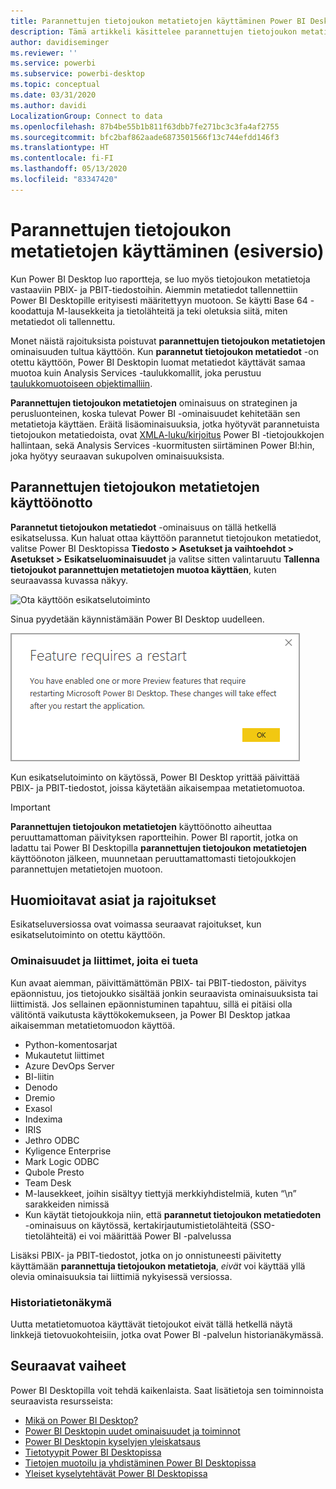 ```yaml
---
title: Parannettujen tietojoukon metatietojen käyttäminen Power BI Desktopissa (esiversio)
description: Tämä artikkeli käsittelee parannettujen tietojoukon metatietojen käyttämistä Power BI:ssä.
author: davidiseminger
ms.reviewer: ''
ms.service: powerbi
ms.subservice: powerbi-desktop
ms.topic: conceptual
ms.date: 03/31/2020
ms.author: davidi
LocalizationGroup: Connect to data
ms.openlocfilehash: 87b4be55b1b811f63dbb7fe271bc3c3fa4af2755
ms.sourcegitcommit: bfc2baf862aade6873501566f13c744efdd146f3
ms.translationtype: HT
ms.contentlocale: fi-FI
ms.lasthandoff: 05/13/2020
ms.locfileid: "83347420"
---
```

# <a name="using-enhanced-dataset-metadata-preview"></a>Parannettujen tietojoukon metatietojen käyttäminen (esiversio)

Kun Power BI Desktop luo raportteja, se luo myös tietojoukon metatietoja vastaaviin PBIX- ja PBIT-tiedostoihin. Aiemmin metatiedot tallennettiin Power BI Desktopille erityisesti määritettyyn muotoon. Se käytti Base 64 -koodattuja M-lausekkeita ja tietolähteitä ja teki oletuksia siitä, miten metatiedot oli tallennettu.

Monet näistä rajoituksista poistuvat **parannettujen tietojoukon metatietojen** ominaisuuden tultua käyttöön. Kun **parannetut tietojoukon metatiedot** -on otettu käyttöön, Power BI Desktopin luomat metatiedot käyttävät samaa muotoa kuin Analysis Services -taulukkomallit, joka perustuu [taulukkomuotoiseen objektimalliin](https://docs.microsoft.com/bi-reference/tom/introduction-to-the-tabular-object-model-tom-in-analysis-services-amo).


**Parannettujen tietojoukon metatietojen** ominaisuus on strateginen ja perusluonteinen, koska tulevat Power BI -ominaisuudet kehitetään sen metatietoja käyttäen. Eräitä lisäominaisuuksia, jotka hyötyvät parannetuista tietojoukon metatiedoista, ovat [XMLA-luku/kirjoitus](https://docs.microsoft.com/power-platform-release-plan/2019wave2/business-intelligence/xmla-readwrite) Power BI -tietojoukkojen hallintaan, sekä Analysis Services -kuormitusten siirtäminen Power BI:hin, joka hyötyy seuraavan sukupolven ominaisuuksista.



## <a name="enable-enhanced-dataset-metadata"></a>Parannettujen tietojoukon metatietojen käyttöönotto

**Parannetut tietojoukon metatiedot** -ominaisuus on tällä hetkellä esikatselussa. Kun haluat ottaa käyttöön parannetut tietojoukon metatiedot, valitse Power BI Desktopissa **Tiedosto > Asetukset ja vaihtoehdot > Asetukset > Esikatseluominaisuudet** ja valitse sitten valintaruutu **Tallenna tietojoukot parannettujen metatietojen muotoa käyttäen**, kuten seuraavassa kuvassa näkyy. 

![Ota käyttöön esikatselutoiminto](media/desktop-enhanced-dataset-metadata/enhanced-dataset-metadata-01.png)

Sinua pyydetään käynnistämään Power BI Desktop uudelleen.

![Uudelleenkäynnistyspyyntö](media/desktop-enhanced-dataset-metadata/enhanced-dataset-metadata-02.png)

Kun esikatselutoiminto on käytössä, Power BI Desktop yrittää päivittää PBIX- ja PBIT-tiedostot, joissa käytetään aikaisempaa metatietomuotoa. 

> [!IMPORTANT]
> **Parannettujen tietojoukon metatietojen** käyttöönotto aiheuttaa peruuttamattoman päivityksen raportteihin. Power BI raportit, jotka on ladattu tai Power BI Desktopilla **parannettujen tietojoukon metatietojen** käyttöönoton jälkeen, muunnetaan peruuttamattomasti tietojoukkojen parannettujen metatietojen muotoon.

## <a name="considerations-and-limitations"></a>Huomioitavat asiat ja rajoitukset

Esikatseluversiossa ovat voimassa seuraavat rajoitukset, kun esikatselutoiminto on otettu käyttöön.

### <a name="unsupported-features-and-connectors"></a>Ominaisuudet ja liittimet, joita ei tueta
Kun avaat aiemman, päivittämättömän PBIX- tai PBIT-tiedoston, päivitys epäonnistuu, jos tietojoukko sisältää jonkin seuraavista ominaisuuksista tai liittimistä. Jos sellainen epäonnistuminen tapahtuu, sillä ei pitäisi olla välitöntä vaikutusta käyttökokemukseen, ja Power BI Desktop jatkaa aikaisemman metatietomuodon käyttöä.

* Python-komentosarjat
* Mukautetut liittimet
* Azure DevOps Server
* BI-liitin
* Denodo
* Dremio
* Exasol
* Indexima
* IRIS
* Jethro ODBC
* Kyligence Enterprise
* Mark Logic ODBC
* Qubole Presto
* Team Desk
* M-lausekkeet, joihin sisältyy tiettyjä merkkiyhdistelmiä, kuten “\\n” sarakkeiden nimissä
* Kun käytät tietojoukkoja niin, että **parannetut tietojoukon metatiedoten** -ominaisuus on käytössä, kertakirjautumistietolähteitä (SSO-tietolähteitä) ei voi määrittää Power BI -palvelussa

Lisäksi PBIX- ja PBIT-tiedostot, jotka on jo onnistuneesti päivitetty käyttämään **parannettuja tietojoukon metatietoja**, *eivät* voi käyttää yllä olevia ominaisuuksia tai liittimiä nykyisessä versiossa.

### <a name="lineage-view"></a>Historiatietonäkymä
Uutta metatietomuotoa käyttävät tietojoukot eivät tällä hetkellä näytä linkkejä tietovuokohteisiin, jotka ovat Power BI -palvelun historianäkymässä.

## <a name="next-steps"></a>Seuraavat vaiheet

Power BI Desktopilla voit tehdä kaikenlaista. Saat lisätietoja sen toiminnoista seuraavista resursseista:

* [Mikä on Power BI Desktop?](../fundamentals/desktop-what-is-desktop.md)
* [Power BI Desktopin uudet ominaisuudet ja toiminnot](../fundamentals/desktop-latest-update.md)
* [Power BI Desktopin kyselyjen yleiskatsaus](../transform-model/desktop-query-overview.md)
* [Tietotyypit Power BI Desktopissa](desktop-data-types.md)
* [Tietojen muotoilu ja yhdistäminen Power BI Desktopissa](desktop-shape-and-combine-data.md)
* [Yleiset kyselytehtävät Power BI Desktopissa](../transform-model/desktop-common-query-tasks.md)
